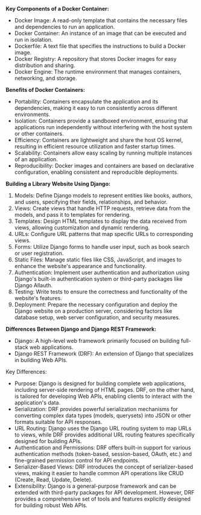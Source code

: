 **Key Components of a Docker Container:**

- Docker Image: A read-only template that contains the necessary files and dependencies to run an application.
- Docker Container: An instance of an image that can be executed and run in isolation.
- Dockerfile: A text file that specifies the instructions to build a Docker image.
- Docker Registry: A repository that stores Docker images for easy distribution and sharing.
- Docker Engine: The runtime environment that manages containers, networking, and storage.

**Benefits of Docker Containers:**

- Portability: Containers encapsulate the application and its dependencies, making it easy to run consistently across different environments.
- Isolation: Containers provide a sandboxed environment, ensuring that applications run independently without interfering with the host system or other containers.
- Efficiency: Containers are lightweight and share the host OS kernel, resulting in efficient resource utilization and faster startup times.
- Scalability: Containers allow easy scaling by running multiple instances of an application.
- Reproducibility: Docker images and containers are based on declarative configuration, enabling consistent and reproducible deployments.

**Building a Library Website Using Django:**

1. Models: Define Django models to represent entities like books, authors, and users, specifying their fields, relationships, and behavior.
2. Views: Create views that handle HTTP requests, retrieve data from the models, and pass it to templates for rendering.
3. Templates: Design HTML templates to display the data received from views, allowing customization and dynamic rendering.
4. URLs: Configure URL patterns that map specific URLs to corresponding views.
5. Forms: Utilize Django forms to handle user input, such as book search or user registration.
6. Static Files: Manage static files like CSS, JavaScript, and images to enhance the website's appearance and functionality.
7. Authentication: Implement user authentication and authorization using Django's built-in authentication system or third-party packages like Django Allauth.
8. Testing: Write tests to ensure the correctness and functionality of the website's features.
9. Deployment: Prepare the necessary configuration and deploy the Django website on a production server, considering factors like database setup, web server configuration, and security measures.

**Differences Between Django and Django REST Framework:**

- Django: A high-level web framework primarily focused on building full-stack web applications.
- Django REST Framework (DRF): An extension of Django that specializes in building Web APIs.

Key Differences:

- Purpose: Django is designed for building complete web applications, including server-side rendering of HTML pages. DRF, on the other hand, is tailored for developing Web APIs, enabling clients to interact with the application's data.
- Serialization: DRF provides powerful serialization mechanisms for converting complex data types (models, querysets) into JSON or other formats suitable for API responses.
- URL Routing: Django uses the Django URL routing system to map URLs to views, while DRF provides additional URL routing features specifically designed for building APIs.
- Authentication and Permissions: DRF offers built-in support for various authentication methods (token-based, session-based, OAuth, etc.) and fine-grained permission control for API endpoints.
- Serializer-Based Views: DRF introduces the concept of serializer-based views, making it easier to handle common API operations like CRUD (Create, Read, Update, Delete).
- Extensibility: Django is a general-purpose framework and can be extended with third-party packages for API development. However, DRF provides a comprehensive set of tools and features explicitly designed for building robust Web APIs.